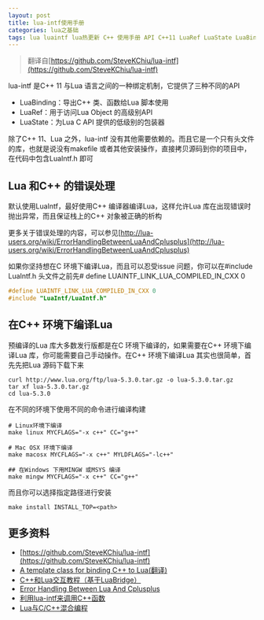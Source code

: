 ```yaml
---
layout: post
title: lua-intf使用手册
categories: lua之基础 
tags: lua luaintf lua热更新 C++ 使用手册 API C++11 LuaRef LuaState LuaBinding 
---
```


>翻译自[https://github.com/SteveKChiu/lua-intf](https://github.com/SteveKChiu/lua-intf)

lua-intf 是C++ 11 与Lua 语言之间的一种绑定机制，它提供了三种不同的API

* LuaBinding：导出C++ 类、函数给Lua 脚本使用
* LuaRef：用于访问Lua Object 的高级别API
* LuaState：为Lua C API 提供的低级别的包装器

除了C++ 11、Lua 之外，lua-intf 没有其他需要依赖的。而且它是一个只有头文件的库，也就是说没有makefile 或者其他安装操作，直接拷贝源码到你的项目中，在代码中包含LuaIntf.h 即可

## Lua 和C++ 的错误处理

默认使用LuaIntf，最好使用C++ 编译器编译Lua，这样允许Lua 库在出现错误时抛出异常，而且保证栈上的C++ 对象被正确的析构

更多关于错误处理的内容，可以参见[http://lua-users.org/wiki/ErrorHandlingBetweenLuaAndCplusplus](http://lua-users.org/wiki/ErrorHandlingBetweenLuaAndCplusplus)

如果你坚持想在C 环境下编译Lua，而且可以忍受issue 问题，你可以在#include LuaIntf.h 头文件之前先# define LUAINTF_LINK_LUA_COMPILED_IN_CXX 0

```c
#define LUAINTF_LINK_LUA_COMPILED_IN_CXX 0
#include "LuaIntf/LuaIntf.h"
```

## 在C++ 环境下编译Lua

预编译的Lua 库大多数发行版都是在C 环境下编译的，如果需要在C++ 环境下编译Lua 库，你可能需要自己手动操作。在C++ 环境下编译Lua 其实也很简单，首先先把Lua 源码下载下来

```shell
curl http://www.lua.org/ftp/lua-5.3.0.tar.gz -o lua-5.3.0.tar.gz
tar xf lua-5.3.0.tar.gz
cd lua-5.3.0
```

在不同的环境下使用不同的命令进行编译构建

```shell
# Linux环境下编译
make linux MYCFLAGS="-x c++" CC="g++"

# Mac OSX 环境下编译
make macosx MYCFLAGS="-x c++" MYLDFLAGS="-lc++"

## 在Windows 下用MINGW 或MSYS 编译
make mingw MYCFLAGS="-x c++" CC="g++"
```

而且你可以选择指定路径进行安装

```shell
make install INSTALL_TOP=<path>
```

## 更多资料

* [https://github.com/SteveKChiu/lua-intf](https://github.com/SteveKChiu/lua-intf)
* [A template class for binding C++ to Lua(翻译)](https://www.cnblogs.com/lontoken/p/3508067.html)
* [C++和Lua交互教程（基于LuaBridge）](https://blog.csdn.net/FL63Zv9Zou86950w/article/details/78402879)
* [Error Handling Between Lua And Cplusplus](http://lua-users.org/wiki/ErrorHandlingBetweenLuaAndCplusplus)
* [利用lua-intf来调用C++函数](https://blog.csdn.net/suyinfan/article/details/75271024)
* [Lua与C/C++混合编程](http://www.xumenger.com/lua-c-cpp-20180202/)
